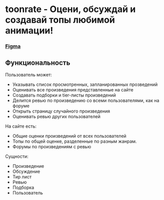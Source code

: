 # toonrate - Оцени, обсуждай и создавай топы любимой анимации!

### [Figma](https://www.figma.com/design/K3BcHDciuBD6XnBQ0TKZch/fullstack?node-id=0-1&t=lN44366AwhqKEAX7-1)

## Функциональность
Пользователь может:
- Указывать список просмотренных, запланированных прозведений
- Оценивать все произведения представленные на сайте
- Создавать подборки и tier-листы произведений
- Делится ревью по произведению со всеми пользователями, как на форуме
- Открыть страницу случайного произведения
- Оценивать ревью других пользователей

На сайте есть:
- Общие оценки произведений от всех пользователей
- Топы по общей оценке, разделенные по разным жанрам.
- Форумы по произведениям с ревью

Сущности:
- Произведение
- Обсуждение
- Тир лист
- Ревью
- Подборка
- Пользователь 
